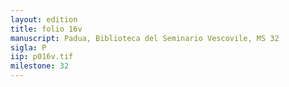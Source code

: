 ```yaml
---
layout: edition
title: folio 16v
manuscript: Padua, Biblioteca del Seminario Vescovile, MS 32
sigla: P
iip: p016v.tif
milestone: 32
---
```

